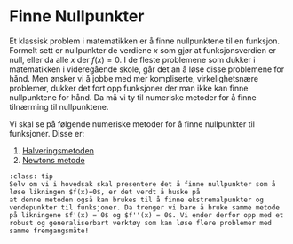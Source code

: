 # Finne Nullpunkter

Et klassisk problem i matematikken er å finne nullpunktene til en funksjon. Formelt sett er nullpunkter de verdiene $x$ som gjør at funksjonsverdien er null, eller da alle $x$ der $f(x) = 0$. I de fleste problemene som dukker i matematikken i videregående skole, går det an å løse disse problemene for hånd. Men ønsker vi å jobbe med mer kompliserte, virkelighetsnære problemer, dukker det fort opp funksjoner der man ikke kan finne nullpunktene for hånd. Da må vi ty til numeriske metoder for å finne tilnærming til nullpunktene.

Vi skal se på følgende numeriske metoder for å finne nullpunkter til funksjoner. Disse er:

1. [Halveringsmetoden](./halveringsmetoden)
2. [Newtons metode](./newtons_metode)
<!-- 3. [Sekantmetoden](./sekantmetoden) -->

```{admonition} Finne nullpunkter numerisk: et robust verktøy
:class: tip
Selv om vi i hovedsak skal presentere det å finne nullpunkter som å løse likningen $f(x)=0$, er det verdt å huske på
at denne metoden også kan brukes til å finne ekstremalpunkter og vendepunkter til funksjoner. Da trenger vi bare å bruke samme metode på likningene $f'(x) = 0$ og $f''(x) = 0$. Vi ender derfor opp med et robust og generaliserbart verktøy som kan løse flere problemer med samme fremgangsmåte!
```

